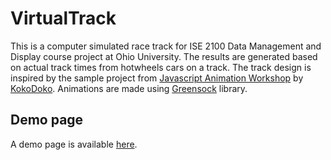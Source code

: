 # VirtualTrack
This is a computer simulated race track for ISE 2100 Data Management and Display course project at Ohio University. 
The results are generated based on actual track times from hotwheels cars on a track.
The track design is inspired by the sample project from [Javascript Animation Workshop](https://github.com/KokoDoko/JS-Animation-Workshop) by [KokoDoko](https://github.com/KokoDoko).
Animations are made using [Greensock](https://www.greensock.com/) library.

## Demo page
A demo page is available [here](https://saeedt.github.io/VirtualTrack/). 

